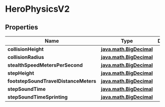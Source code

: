 
# HeroPhysicsV2

## Properties
Name | Type | Description | Notes
------------ | ------------- | ------------- | -------------
**collisionHeight** | [**java.math.BigDecimal**](java.math.BigDecimal.md) |  | 
**collisionRadius** | [**java.math.BigDecimal**](java.math.BigDecimal.md) |  | 
**stealthSpeedMetersPerSecond** | [**java.math.BigDecimal**](java.math.BigDecimal.md) |  | 
**stepHeight** | [**java.math.BigDecimal**](java.math.BigDecimal.md) |  | 
**footstepSoundTravelDistanceMeters** | [**java.math.BigDecimal**](java.math.BigDecimal.md) |  |  [optional]
**stepSoundTime** | [**java.math.BigDecimal**](java.math.BigDecimal.md) |  |  [optional]
**stepSoundTimeSprinting** | [**java.math.BigDecimal**](java.math.BigDecimal.md) |  |  [optional]



